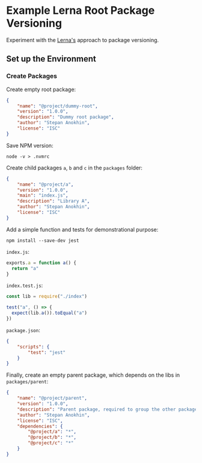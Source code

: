 # Example Lerna Root Package Versioning

Experiment with the [Lerna's](https://lerna.js.org/) approach to package versioning.

## Set up the Environment

### Create Packages

Create empty root package:
```json
{
    "name": "@project/dummy-root",
    "version": "1.0.0",
    "description": "Dummy root package",
    "author": "Stepan Anokhin",
    "license": "ISC"
}
```

Save NPM version:
```shell
node -v > .nvmrc
```

Create child packages `a`, `b` and `c` in the `packages` folder:
```json
{
    "name": "@project/a",
    "version": "1.0.0",
    "main": "index.js",
    "description": "Library A",
    "author": "Stepan Anokhin",
    "license": "ISC"
}
```

Add a simple function and tests for demonstrational purpose:
```shell
npm install --save-dev jest
```
`index.js`:
```js
exports.a = function a() {
  return "a"
}
```
`index.test.js`:
```js
const lib = require("./index")

test("a", () => {
  expect(lib.a()).toEqual("a")
})
```
`package.json`:
```json
{
    "scripts": {
        "test": "jest"
    }
}
```
Finally, create an empty parent package, which depends on the libs in `packages/parent`:
```json
{
    "name": "@project/parent",
    "version": "1.0.0",
    "description": "Parent package, required to group the other packages into a single dependency.",
    "author": "Stepan Anokhin",
    "license": "ISC",
    "dependencies": {
        "@project/a": "*",
        "@project/b": "*",
        "@project/c": "*"
    }
}
```
